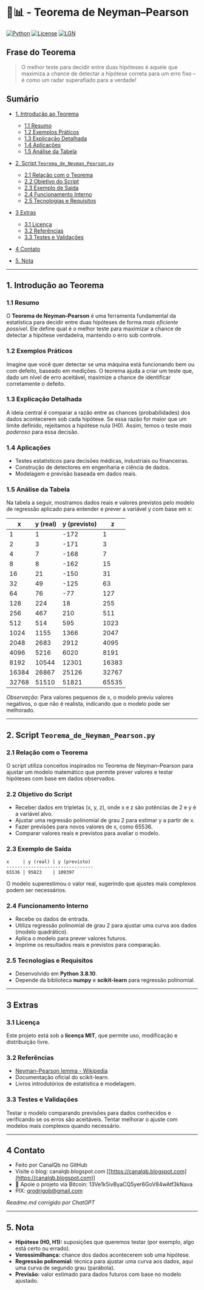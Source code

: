# 🎯📊 - Teorema de Neyman–Pearson

[![Python](https://img.shields.io/badge/Python-3.7%2B-blue.svg)](https://www.python.org/)
[![License](https://img.shields.io/badge/license-MIT-green)](LICENSE)
[![LGN](https://img.shields.io/badge/Teorema-Estat%C3%ADstica-ff69b4.svg)](https://en.wikipedia.org/wiki/Neyman%E2%80%93Pearson_lemma)

## Frase do Teorema

> O melhor teste para decidir entre duas hipóteses é aquele que maximiza a chance de detectar a hipótese correta para um erro fixo – é como um radar superafiado para a verdade!

## Sumário

* [1. Introdução ao Teorema](#1-introdução-ao-teorema)

  * [1.1 Resumo](#11-resumo)
  * [1.2 Exemplos Práticos](#12-exemplos-práticos)
  * [1.3 Explicação Detalhada](#13-explicação-detalhada)
  * [1.4 Aplicações](#14-aplicações)
  * [1.5 Análise da Tabela](#15-análise-da-tabela)
* [2. Script `Teorema_de_Neyman_Pearson.py`](#2-script-teorema_de_neyman_pearsonpy)

  * [2.1 Relação com o Teorema](#21-relação-com-o-teorema)
  * [2.2 Objetivo do Script](#22-objetivo-do-script)
  * [2.3 Exemplo de Saída](#23-exemplo-de-saída)
  * [2.4 Funcionamento Interno](#24-funcionamento-interno)
  * [2.5 Tecnologias e Requisitos](#25-tecnologias-e-requisitos)
* [3 Extras](#3-extras)

  * [3.1 Licença](#31-licença)
  * [3.2 Referências](#32-referencias)
  * [3.3 Testes e Validações](#33-testes-e-validações)
* [4 Contato](#4-contato)
* [5. Nota](#5-nota)

---

## 1. Introdução ao Teorema

### 1.1 Resumo

O **Teorema de Neyman–Pearson** é uma ferramenta fundamental da estatística para decidir entre duas hipóteses de forma *mais eficiente possível*. Ele define qual é o melhor teste para maximizar a chance de detectar a hipótese verdadeira, mantendo o erro sob controle.

### 1.2 Exemplos Práticos

Imagine que você quer detectar se uma máquina está funcionando bem ou com defeito, baseado em medições. O teorema ajuda a criar um teste que, dado um nível de erro aceitável, maximize a chance de identificar corretamente o defeito.

### 1.3 Explicação Detalhada

A ideia central é comparar a razão entre as chances (probabilidades) dos dados acontecerem sob cada hipótese. Se essa razão for maior que um limite definido, rejeitamos a hipótese nula (H0). Assim, temos o teste *mais poderoso* para essa decisão.

### 1.4 Aplicações

* Testes estatísticos para decisões médicas, industriais ou financeiras.
* Construção de detectores em engenharia e ciência de dados.
* Modelagem e previsão baseada em dados reais.

### 1.5 Análise da Tabela

Na tabela a seguir, mostramos dados reais e valores previstos pelo modelo de regressão aplicado para entender e prever a variável y com base em x:

| x     | y (real) | y (previsto) | z     |
| ----- | -------- | ------------ | ----- |
| 1     | 1        | -172         | 1     |
| 2     | 3        | -171         | 3     |
| 4     | 7        | -168         | 7     |
| 8     | 8        | -162         | 15    |
| 16    | 21       | -150         | 31    |
| 32    | 49       | -125         | 63    |
| 64    | 76       | -77          | 127   |
| 128   | 224      | 18           | 255   |
| 256   | 467      | 210          | 511   |
| 512   | 514      | 595          | 1023  |
| 1024  | 1155     | 1366         | 2047  |
| 2048  | 2683     | 2912         | 4095  |
| 4096  | 5216     | 6020         | 8191  |
| 8192  | 10544    | 12301        | 16383 |
| 16384 | 26867    | 25126        | 32767 |
| 32768 | 51510    | 51821        | 65535 |

*Observação:* Para valores pequenos de x, o modelo previu valores negativos, o que não é realista, indicando que o modelo pode ser melhorado.

---

## 2. Script `Teorema_de_Neyman_Pearson.py`

### 2.1 Relação com o Teorema

O script utiliza conceitos inspirados no Teorema de Neyman–Pearson para ajustar um modelo matemático que permite prever valores e testar hipóteses com base em dados observados.

### 2.2 Objetivo do Script

* Receber dados em tripletas (x, y, z), onde x e z são potências de 2 e y é a variável alvo.
* Ajustar uma regressão polinomial de grau 2 para estimar y a partir de x.
* Fazer previsões para novos valores de x, como 65536.
* Comparar valores reais e previstos para avaliar o modelo.

### 2.3 Exemplo de Saída

```
x     | y (real) | y (previsto)
--------------------------------
65536 | 95823    | 109397
```

O modelo superestimou o valor real, sugerindo que ajustes mais complexos podem ser necessários.

### 2.4 Funcionamento Interno

* Recebe os dados de entrada.
* Utiliza regressão polinomial de grau 2 para ajustar uma curva aos dados (modelo quadrático).
* Aplica o modelo para prever valores futuros.
* Imprime os resultados reais e previstos para comparação.

### 2.5 Tecnologias e Requisitos

* Desenvolvido em **Python 3.8.10**.
* Depende da biblioteca **numpy** e **scikit-learn** para regressão polinomial.

---

## 3 Extras

### 3.1 Licença

Este projeto está sob a **licença MIT**, que permite uso, modificação e distribuição livre.

### 3.2 Referências

* [Neyman–Pearson lemma - Wikipedia](https://en.wikipedia.org/wiki/Neyman%E2%80%93Pearson_lemma)
* Documentação oficial do scikit-learn.
* Livros introdutórios de estatística e modelagem.

### 3.3 Testes e Validações

Testar o modelo comparando previsões para dados conhecidos e verificando se os erros são aceitáveis. Tentar melhorar o ajuste com modelos mais complexos quando necessário.

---

## 4 Contato

* Feito por CanalQb no GitHub
* Visite o blog: canalqb.blogspot.com \[[https://canalqb.blogspot.com](https://canalqb.blogspot.com)]
* 💸 Apoie o projeto via Bitcoin: 13Ve1k5ivByaCQ5yer6GoV84wAtf3kNava
* PIX: [qrodrigob@gmail.com](mailto:qrodrigob@gmail.com)

*Readme.md corrigido por ChatGPT*

---

## 5. Nota

* **Hipótese (H0, H1):** suposições que queremos testar (por exemplo, algo está certo ou errado).
* **Verossimilhança:** chance dos dados acontecerem sob uma hipótese.
* **Regressão polinomial:** técnica para ajustar uma curva aos dados, aqui uma curva de segundo grau (parábola).
* **Previsão:** valor estimado para dados futuros com base no modelo ajustado.
